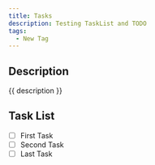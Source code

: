 ```yaml
---
title: Tasks
description: Testing TaskList and TODO
tags:
  - New Tag
---
```


## Description

{{ description }}

## Task List

- [ ] First Task
- [ ] Second Task
- [ ] Last Task
